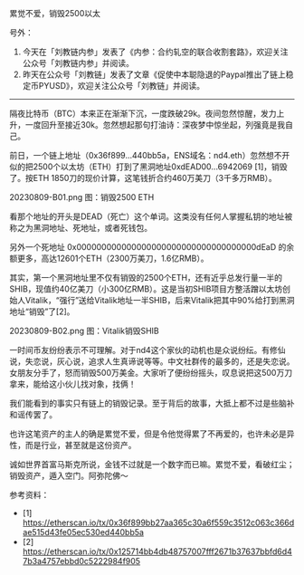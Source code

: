 
累觉不爱，销毁2500以太

号外：
1. 今天在「刘教链内参」发表了《内参：合约轧空的联合收割套路》，欢迎关注公众号「刘教链内参」并阅读。
2. 昨天在公众号「刘教链」发表了文章《促使中本聪隐退的Paypal推出了链上稳定币PYUSD》，欢迎关注公众号「刘教链」并阅读。

* * *

隔夜比特币（BTC）本来正在渐渐下沉，一度跌破29k。夜间忽然惊醒，发力上升，一度回升至接近30k。忽然想起那句打油诗：深夜梦中惊坐起，列强竟是我自己。

前日，一个链上地址（0x36f899...440bb5a，ENS域名：nd4.eth）忽然想不开似的把2500个以太坊（ETH）打到了黑洞地址0xdEAD00...6942069 [1]，销毁了。按ETH 1850刀的现价计算，这笔钱折合约460万美刀（3千多万RMB）。

20230809-B01.png
图：销毁2500 ETH

看那个地址的开头是DEAD（死亡）这个单词。这类没有任何人掌握私钥的地址被称之为黑洞地址、死地址，或者死钱包。

另外一个死地址 0x000000000000000000000000000000000000dEaD 的余额更多，高达12601个ETH（2300万美刀，1.6亿RMB）。

其实，第一个黑洞地址里不仅有销毁的2500个ETH，还有近乎总发行量一半的SHIB，现值约40亿美刀（小300亿RMB）。这是当初SHIB项目方整活蹭以太坊创始人Vitalik，“强行”送给Vitalik地址一半SHIB，后来Vitalik把其中90%给打到黑洞地址“销毁”了[2]。

20230809-B02.png
图：Vitalik销毁SHIB

一时间币友纷纷表示不可理解。对于nd4这个家伙的动机也是众说纷纭。有修仙说，失恋说，灰心说，追求人生真谛说等等。中文社群传的最多的，还是失恋说。女朋友分手了，怒而销毁500万美金。大家听了便纷纷摇头，叹息说把这500万刀拿来，能给这小伙儿找对象，找俩！

我们能看到的事实只有链上的销毁记录。至于背后的故事，大抵上都不过是些脑补和谣传罢了。

也许这笔资产的主人的确是累觉不爱，但是令他觉得累了不再爱的，也许未必是异性，而是行业，甚至就是这份资产。

诚如世界首富马斯克所说，金钱不过就是一个数字而已嘛。累觉不爱，看破红尘；销毁资产，遁入空门。阿弥陀佛～

参考资料：
- [1] https://etherscan.io/tx/0x36f899bb27aa365c30a6f559c3512c063c366dae515d43fe05ec530ed440bb5a
- [2] https://etherscan.io/tx/0x125714bb4db48757007fff2671b37637bbfd6d47b3a4757ebbd0c5222984f905


